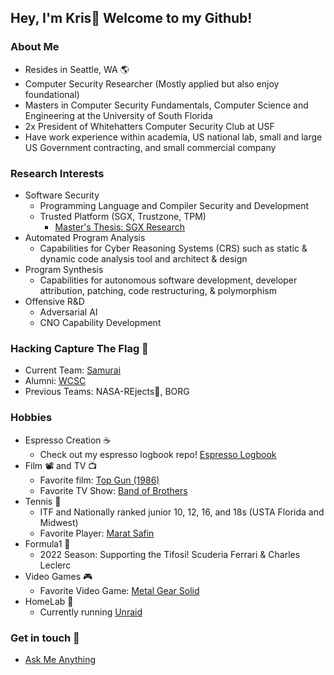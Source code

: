 ## Hey, I'm Kris👋 Welcome to my Github!

### About Me
* Resides in Seattle, WA :earth_americas:
* Computer Security Researcher (Mostly applied but also enjoy foundational) 
* Masters in Computer Security Fundamentals, Computer Science and Engineering at the University of South Florida 
* 2x President of Whitehatters Computer Security Club at USF
* Have work experience within academia, US national lab, small and large US Government contracting, and small commercial company     

### Research Interests
* Software Security
  * Programming Language and Compiler Security and Development
  * Trusted Platform (SGX, Trustzone, TPM)
    * [Master's Thesis: SGX Research](https://github.com/Xanthonus/SGX-Research)
* Automated Program Analysis
  * Capabilities for Cyber Reasoning Systems (CRS) such as static & dynamic code analysis tool and architect & design
* Program Synthesis
  * Capabilities for autonomous software development, developer attribution, patching, code restructuring, & polymorphism
* Offensive R&D
  * Adversarial AI
  * CNO Capability Development

### Hacking Capture The Flag :triangular_flag_on_post:
* Current Team: [Samurai](https://github.com/samuraictf)
* Alumni: [WCSC](https://github.com/WCSC)
* Previous Teams: NASA-REjects:rocket:, BORG 

### Hobbies 
* Espresso Creation :coffee:
  * Check out my espresso logbook repo! [Espresso Logbook](https://github.com/Xanthonus/espresso_logbook/blob/main/README.md)
* Film :film_projector: and TV :tv:
  * Favorite film: [Top Gun (1986)](https://www.imdb.com/title/tt0092099/)
  * Favorite TV Show: [Band of Brothers](https://www.imdb.com/title/tt0185906/?ref_=nv_sr_srsg_0) 
* Tennis :tennis:
  * ITF and Nationally ranked junior 10, 12, 16, and 18s (USTA Florida and Midwest)
  * Favorite Player: [Marat Safin](https://en.wikipedia.org/wiki/Marat_Safin) 
* Formula1 :checkered_flag:
  * 2022 Season: Supporting the Tifosi! Scuderia Ferrari & Charles Leclerc
* Video Games :video_game: 
  * Favorite Video Game: [Metal Gear Solid](https://en.wikipedia.org/wiki/Metal_Gear_Solid_(1998_video_game))
* HomeLab :lab_coat:
  * Currently running [Unraid](https://github.com/unraid)

### Get in touch 💬

- [Ask Me Anything](https://github.com/Xanthonus/AskMeAnything)
